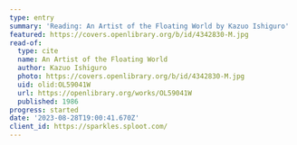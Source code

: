 ```yaml
---
type: entry
summary: 'Reading: An Artist of the Floating World by Kazuo Ishiguro'
featured: https://covers.openlibrary.org/b/id/4342830-M.jpg
read-of:
  type: cite
  name: An Artist of the Floating World
  author: Kazuo Ishiguro
  photo: https://covers.openlibrary.org/b/id/4342830-M.jpg
  uid: olid:OL59041W
  url: https://openlibrary.org/works/OL59041W
  published: 1986
progress: started
date: '2023-08-28T19:00:41.670Z'
client_id: https://sparkles.sploot.com/
---
```


